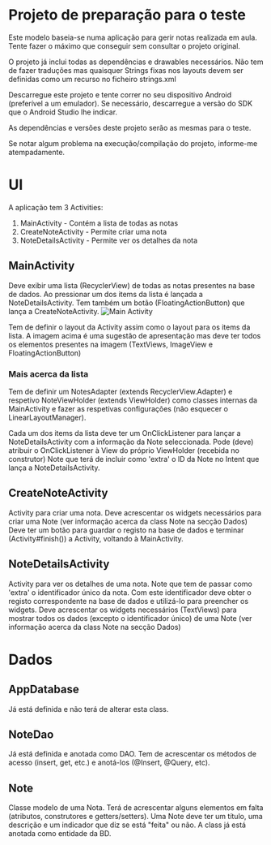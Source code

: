 # Projeto de preparação para o teste

Este modelo baseia-se numa aplicação para gerir notas realizada em aula.
Tente fazer o máximo que conseguir sem consultar o projeto original.

O projeto já inclui todas as dependências e drawables necessários.
Não tem de fazer traduções mas quaisquer Strings fixas nos layouts devem ser definidas como um recurso no ficheiro strings.xml

Descarregue este projeto e tente correr no seu dispositivo Android (preferível a um emulador). Se necessário, descarregue a versão do SDK que o Android Studio lhe indicar.

As dependências e versões deste projeto serão as mesmas para o teste.

Se notar algum problema na execução/compilação do projeto, informe-me atempadamente.

# UI
A aplicação tem 3 Activities:
1. MainActivity - Contém a lista de todas as notas
2. CreateNoteActivity - Permite criar uma nota
3. NoteDetailsActivity - Permite ver os detalhes da nota


## MainActivity
Deve exibir uma lista (RecyclerView) de todas as notas presentes na base de dados.
Ao pressionar um dos items da lista é lançada a NoteDetailsActivity.
Tem também um botão (FloatingActionButton) que lança a CreateNoteActivity.
![Main Activity](https://i.imgur.com/RSDZsUX.png)

Tem de definir o layout da Activity assim como o layout para os items da lista. A imagem acima é uma sugestão de apresentação mas deve ter todos os elementos presentes na imagem (TextViews, ImageView e FloatingActionButton)

### Mais acerca da lista
Tem de definir um NotesAdapter (extends RecyclerView.Adapter) e respetivo NoteViewHolder (extends ViewHolder) como classes internas da MainActivity e fazer as respetivas configurações (não esquecer o LinearLayoutManager).

Cada um dos items da lista deve ter um OnClickListener para lançar a NoteDetailsActivity com a informação da Note seleccionada. Pode (deve) atribuir o OnClickListener à View do próprio ViewHolder (recebida no construtor)
Note que terá de incluir como 'extra' o ID da Note no Intent que lança a NoteDetailsActivity.

## CreateNoteActivity
Activity para criar uma nota. Deve acrescentar os widgets necessários para criar uma Note (ver informação acerca da class Note na secção Dados)
Deve ter um botão para guardar o registo na base de dados e terminar (Activity#finish()) a Activity, voltando à MainActivity.

## NoteDetailsActivity
Activity para ver os detalhes de uma nota.
Note que tem de passar como 'extra' o identificador único da nota. Com este identificador deve obter o registo correspondente na base de dados e utilizá-lo para preencher os widgets.
Deve acrescentar os widgets necessários (TextViews) para mostrar todos os dados (excepto o identificador único) de uma Note (ver informação acerca da class Note na secção Dados)

# Dados

## AppDatabase
Já está definida e não terá de alterar esta class.

## NoteDao
Já está definida e anotada como DAO. Tem de acrescentar os métodos de acesso (insert, get, etc.) e anotá-los (@Insert, @Query, etc).

## Note
Classe modelo de uma Nota. Terá de acrescentar alguns elementos em falta (atributos, construtores e getters/setters).
Uma Note deve ter um título, uma descrição e um indicador que diz se está "feita" ou não.
A class já está anotada como entidade da BD.


